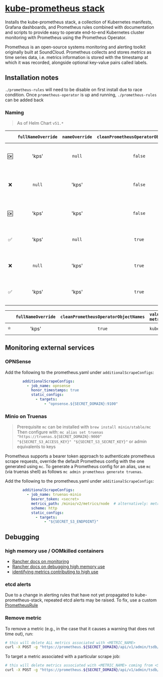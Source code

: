 # [kube-prometheus stack](https://github.com/prometheus-community/helm-charts/tree/main/charts/kube-prometheus-stack#kube-prometheus-stack/)

Installs the kube-prometheus stack, a collection of Kubernetes manifests, Grafana dashboards, and
Prometheus rules combined with documentation and scripts to provide easy to operate end-to-end
Kubernetes cluster monitoring with Prometheus using the Prometheus Operator.

Prometheus is an open-source systems monitoring and alerting toolkit originally built at SoundCloud.
Prometheus collects and stores _metrics_ as time series data, i.e. metrics information
is stored with the timestamp at which it was recorded, alongside optional key-value pairs called labels.

## Installation notes

`./prometheus-rules` will need to be disable on first install due to race condition.
Once `prometheus-operator` is up and running, `./prometheus-rules` can be added back

### Naming

> As of Helm Chart `v51.*`

|     | `fullNameOverride` | `nameOverride` | `cleanPrometheusOperatorObjectNames` | `alertmanager` | `prometheus` | `operator` | `kube-state-metrics` |
| :---: | :---: | :---: | :---: | :--- | :--- | :--- | :--- |
| 🆗 | 'kps' | `null` | `false` | `alertmanager-kps-alertmanager-0` | `prometheus-kps-prometheus-0` | `kps-operator-...` | `kube-prometheus-stack-kube-state-metrics-...` |
| ❌ | `null` | 'kps' | `false` | `alertmanager-kube-prometheus-stack-kps-alertmanager-0` | `prometheus-kube-prometheus-stack-kps-prometheus-0` | `kube-prometheus-stack-kps-operator-...` | `kube-prometheus-stack-kube-state-metrics-...` |
| 🆗 | 'kps' | 'kps' | `false` | `alertmanager-kps-alertmanager-0` | `prometheus-kps-prometheus-0` | `kps-operator-...` | `kube-prometheus-stack-kube-state-metrics-...` |
| ✅ | 'kps' | `null` | `true` | `alertmanager-kps-0` | `prometheus-kps-0` | `kps-operator-...` | `kube-prometheus-stack-kube-state-metrics-...` |
| ❌ | `null` | 'kps' | `true` | `alertmanager-kube-prometheus-stack-kps-0` | `prometheus-kube-prometheus-stack-kps-0` | `kube-prometheus-stack-kps-operator-...` | `kube-prometheus-stack-kube-state-metrics-...` |
| ✅ | 'kps' | 'kps' | `true` | `alertmanager-kps-0` | `prometheus-kps-0` | `kps-operator-...` | `kube-prometheus-stack-kube-state-metrics-...` |

|     | `fullNameOverride` | `cleanPrometheusOperatorObjectNames` | `values.kube-state-metrics.fullNameOverride` | `alertmanager` | `prometheus` | `operator` | `kube-state-metrics` |
| :---: | :---: | :---: | :--- | :--- | :--- | :--- | :--- |
| ⭐️ | 'kps' | `true` | `kube-state-metrics` | `alertmanager-kps-0` | `prometheus-kps-0` | `kps-operator-...` | `kube-state-metrics-...` |

## Monitoring external services

### OPNSense

Add the following to the prometheus.yaml under `additionalScrapeConfigs`:

```yaml
        additionalScrapeConfigs:
          - job_name: opnsense
            honor_timestamps: true
            static_configs:
              - targets:
                  - "opnsense.${SECRET_DOMAIN}:9100"
```

### Minio on Truenas

> Prerequisite `mc` can be installed with `brew install minio/stable/mc`
> Then configure with:
> `mc alias set truenas "https://truenas.${SECRET_DOMAIN}:9000" "${SECRET_S3_ACCESS_KEY}" "${SECRET_S3_SECRET_KEY}"`
> or admin equivalents to keys

Prometheus supports a bearer token approach to authenticate prometheus scrape requests, override the default Prometheus config with the one generated using `mc`.
To generate a Prometheus config for an alias, use `mc` (via truenas shell) as follows `mc admin prometheus generate truenas`.

Add the following to the prometheus.yaml under `additionalScrapeConfigs`:

```yaml
        additionalScrapeConfigs:
          - job_name: truenas-minio
            bearer_token: <secret>
            metrics_path: /minio/v2/metrics/node  # alternatively: metrics_path: /minio/v2/metrics/cluster
            scheme: http
            static_configs:
              - targets:
                  - "${SECRET_S3_ENDPOINT}"
```

## Debugging

### high memory use / OOMkilled containers

- [Rancher docs on monitoring](https://rancher.com/docs/rancher/v2.6/en/monitoring-alerting/)
- [Rancher docs on debugging high memory use](https://rancher.com/docs/rancher/v2.6/en/monitoring-alerting/guides/memory-usage/)
- [identifying metrics contributing to high use](https://www.robustperception.io/which-are-my-biggest-metrics)

### etcd alerts

Due to a change in alerting rules that have not yet propagated to kube-prometheus-stack,
repeated etcd alerts may be raised.  To fix, use a custom [PrometheusRule](./prometheus-rules/etcd.yaml)

### Remove metric

To remove a metric (e.g., in the case that it causes a warning that does not time out),
run:

```sh
# this will delete ALL metrics associated with <METRIC_NAME>
curl -X POST -g "https://prometheus.${SECRET_DOMAIN}/api/v1/admin/tsdb/delete_series?match[]=<METRIC_NAME>"
```

To target a metric associated with a particular scrape job:

```sh
# this will delete metrics associated with <METRIC_NAME> coming from <SCRAPE_JOB>
curl -X POST -g "https://prometheus.${SECRET_DOMAIN}/api/v1/admin/tsdb/delete_series?match[]=<METRIC_NAME>{job='<SCRAPE_JOB>'}"
```
